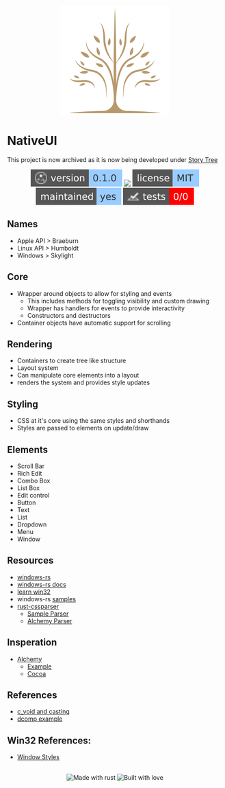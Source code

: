 <div align="center">

![Native UI Logo](assets/images/Native2.png)

</div>

# NativeUI 

This project is now archived as it is now being developed under [Story Tree](https://github.com/StoryTreeGames/native)

<!-- Header Badges -->

<div align="center">
  
<img src="assets/badges/version.svg" alt="Version"/>
<a href="https://github.com/Tired-Fox/NativeUI/releases" alt="Release"><img src="https://img.shields.io/github/v/release/tired-fox/NativeUI.svg?style=flat-square&color=9cf"/></a>
<a href="https://github.com/Tired-Fox/NativeUI/blob/main/LICENSE" alt="License"><img src="assets/badges/license.svg"/></a>
<br>
<img src="assets/badges/maintained.svg" alt="Maintained"/>
<img src="assets/badges/tests.svg" alt="Tests"/>
  
</div>

<!-- End Header -->

## Names
  - Apple API > Braeburn
  - Linux API > Humboldt
  - Windows > Skylight

## Core
- Wrapper around objects to allow for styling and events
  - This includes methods for toggling visibility and custom drawing
  - Wrapper has handlers for events to provide interactivity
  - Constructors and destructors
- Container objects have automatic support for scrolling

## Rendering
- Containers to create tree like structure
- Layout system
- Can manipulate core elements into a layout
- renders the system and provides style updates

## Styling
- CSS at it's core using the same styles and shorthands
- Styles are passed to elements on update/draw

## Elements
  - Scroll Bar
  - Rich Edit
  - Combo Box
  - List Box
  - Edit control
  - Button
  - Text
  - List
  - Dropdown
  - Menu
  - Window

## Resources
- [windows-rs](https://github.com/microsoft/windows-rs)
- [windows-rs docs](https://microsoft.github.io/windows-docs-rs/doc/windows/Win32/System/LibraryLoader/fn.GetModuleHandleA.html)
- [learn win32](https://learn.microsoft.com/en-us/windows/win32/learnwin32/)
- windows-rs [samples](https://github.com/microsoft/windows-rs/blob/master/crates/samples/readme.md)
- [rust-cssparser](https://github.com/servo/rust-cssparser)
  - [Sample Parser](https://github.com/servo/servo/blob/master/components/style/stylesheets/rule_parser.rs)
  - [Alchemy Parser](https://github.com/ryanmcgrath/alchemy/blob/trunk/styles/src/styles_parser.rs)

## Insperation
- [Alchemy](https://github.com/ryanmcgrath/alchemy)
  - [Example](https://github.com/ryanmcgrath/alchemy/blob/trunk/examples/layout/src/main.rs)
  - [Cocoa](https://github.com/ryanmcgrath/alchemy/tree/trunk/cocoa)

## References
- [c_void and casting](https://stackoverflow.com/questions/24191249/working-with-c-void-in-an-ffi)
- [dcomp example](https://github.com/microsoft/windows-rs/blob/master/crates/samples/windows/dcomp/src/main.rs)

## Win32 References:
- [Window Styles](https://learn.microsoft.com/en-us/windows/win32/winmsg/window-styles)

<!-- Footer Badges --!>

<br>
<div align="center">
  <img src="assets/badges/made_with_rust.svg" alt="Made with rust"/>
  <img src="assets/badges/built_with_love.svg" alt="Built with love"/>
</div>

<!-- End Footer -->
